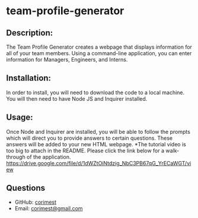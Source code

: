 # team-profile-generator

  ## Description: 
  The Team Profile Generator creates a webpage that displays information for all of your team members. 
  Using a command-line application, you can enter information for Managers, Engineers, and Interns. 
  ## Installation:
  In order to install, you will need to download the code to a local machine. You will then need to have Node JS and Inquirer installed.
  ## Usage: 
  Once Node and Inquirer are installed, you will be able to follow the prompts which will direct you to provide answers to certain questions. These answers   will be added to your new HTML webpage.
  *The tutorial video is too big to attach in the README. Please click the link below for a walk-through of the application. 
  https://drive.google.com/file/d/1dWZtOiNtdzig_NbC3PB67qG_YrECaWGT/view
  ## Questions
  - GitHub: [corimest](https://github.com/corimest)
  - Email: [corimest@gmail.com](mailto:user@example.com)

